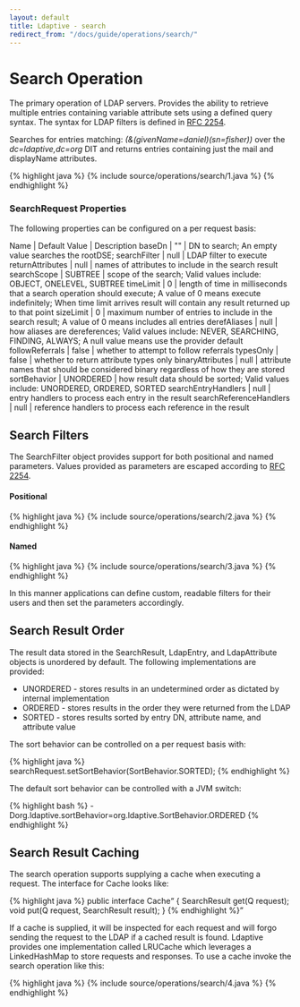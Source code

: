 ```yaml
---
layout: default
title: Ldaptive - search
redirect_from: "/docs/guide/operations/search/"
---
```


# Search Operation

The primary operation of LDAP servers. Provides the ability to retrieve multiple entries containing variable attribute sets using a defined query syntax. The syntax for LDAP filters is defined in [RFC 2254](http://www.ietf.org/rfc/rfc2254.txt).

Searches for entries matching: _(&(givenName=daniel)(sn=fisher))_ over the _dc=ldaptive,dc=org_ DIT and returns entries containing just the mail and displayName attributes.

{% highlight java %}
{% include source/operations/search/1.java %}
{% endhighlight %}

### SearchRequest Properties

The following properties can be configured on a per request basis:

Name | Default Value | Description
baseDn | "" | DN to search; An empty value searches the rootDSE;
searchFilter | null | LDAP filter to execute
returnAttributes | null | names of attributes to include in the search result
searchScope | SUBTREE | scope of the search; Valid values include: OBJECT, ONELEVEL, SUBTREE
timeLimit | 0 | length of time in milliseconds that a search operation should execute; A value of 0 means execute indefinitely; When time limit arrives result will contain any result returned up to that point
sizeLimit | 0 | maximum number of entries to include in the search result; A value of 0 means includes all entries
derefAliases | null | how aliases are dereferences; Valid values include: NEVER, SEARCHING, FINDING, ALWAYS; A null value means use the provider default
followReferrals | false | whether to attempt to follow referrals
typesOnly | false | whether to return attribute types only
binaryAttributes | null | attribute names that should be considered binary regardless of how they are stored
sortBehavior | UNORDERED | how result data should be sorted; Valid values include: UNORDERED, ORDERED, SORTED
searchEntryHandlers | null | entry handlers to process each entry in the result
searchReferenceHandlers | null | reference handlers to process each reference in the result

## Search Filters

The SearchFilter object provides support for both positional and named parameters. Values provided as parameters are escaped according to [RFC 2254](http://www.ietf.org/rfc/rfc2254.txt).

#### Positional

{% highlight java %}
{% include source/operations/search/2.java %}
{% endhighlight %}

#### Named

{% highlight java %}
{% include source/operations/search/3.java %}
{% endhighlight %}

In this manner applications can define custom, readable filters for their users and then set the parameters accordingly.

## Search Result Order

The result data stored in the SearchResult, LdapEntry, and LdapAttribute objects is unordered by default. The following implementations are provided:

- UNORDERED - stores results in an undetermined order as dictated by internal implementation
- ORDERED - stores results in the order they were returned from the LDAP
- SORTED - stores results sorted by entry DN, attribute name, and attribute value

The sort behavior can be controlled on a per request basis with:

{% highlight java %}
searchRequest.setSortBehavior(SortBehavior.SORTED);
{% endhighlight %}

The default sort behavior can be controlled with a JVM switch:

{% highlight bash %}
-Dorg.ldaptive.sortBehavior=org.ldaptive.SortBehavior.ORDERED
{% endhighlight %}

## Search Result Caching

The search operation supports supplying a cache when executing a request. The interface for Cache looks like:

{% highlight java %}
public interface Cache<Q extends SearchRequest>
{
  SearchResult get(Q request);
  void put(Q request, SearchResult result);
}
{% endhighlight %}

If a cache is supplied, it will be inspected for each request and will forgo sending the request to the LDAP if a cached result is found. Ldaptive provides one implementation called LRUCache which leverages a LinkedHashMap to store requests and responses. To use a cache invoke the search operation like this:

{% highlight java %}
{% include source/operations/search/4.java %}
{% endhighlight %}

